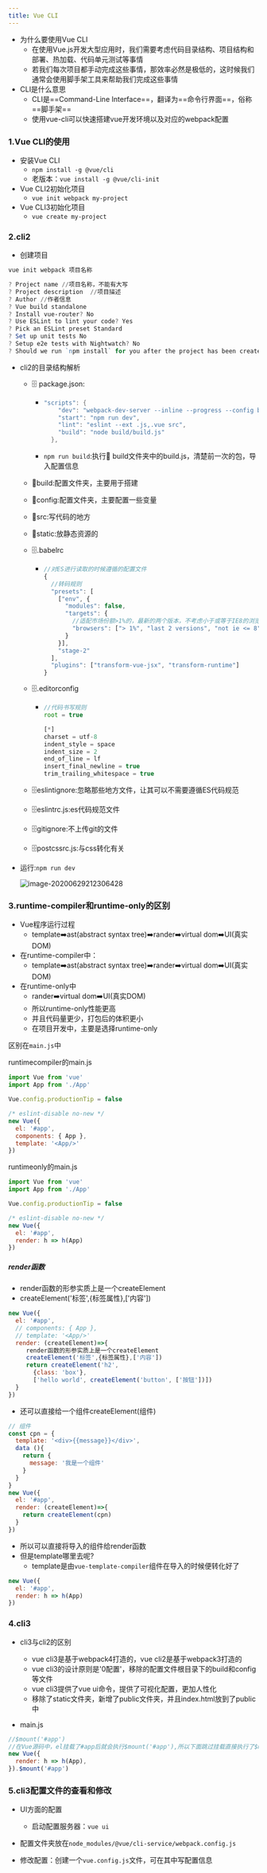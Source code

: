 ```yaml
---
title: Vue CLI
---
```

* 为什么要使用Vue CLI
  * 在使用Vue.js开发大型应用时，我们需要考虑代码目录结构、项目结构和部署、热加载、代码单元测试等事情
  * 若我们每次项目都手动完成这些事情，那效率必然是极低的，这时候我们通常会使用脚手架工具来帮助我们完成这些事情
* CLI是什么意思
  * CLI是==Command-Line Interface==，翻译为==命令行界面==，俗称==脚手架==
  * 使用vue-cli可以快速搭建vue开发环境以及对应的webpack配置

### 1.Vue CLI的使用

* 安装Vue CLI
  * `npm install -g @vue/cli`
  * 老版本：`vue install -g @vue/cli-init`
* Vue CLI2初始化项目
  * `vue init webpack my-project`
* Vue CLI3初始化项目
  * `vue create my-project`

### 2.cli2

* 创建项目

```powershell
vue init webpack 项目名称

? Project name //项目名称，不能有大写
? Project description  //项目描述
? Author //作者信息
? Vue build standalone
? Install vue-router? No
? Use ESLint to lint your code? Yes
? Pick an ESLint preset Standard
? Set up unit tests No
? Setup e2e tests with Nightwatch? No
? Should we run `npm install` for you after the project has been created? (recommended) npm
```

* cli2的目录结构解析

  * :file_cabinet: package.json:

    * ```java
      "scripts": {
          "dev": "webpack-dev-server --inline --progress --config build/webpack.dev.conf.js",
          "start": "npm run dev",
          "lint": "eslint --ext .js,.vue src",
          "build": "node build/build.js"
        },
      ```

    * `npm run build`:执行:file_folder: build文件夹中的build.js，清楚前一次的包，导入配置信息

  * :file_folder:build:配置文件夹，主要用于搭建

  * :file_folder:config:配置文件夹，主要配置一些变量

  * :file_folder:src:写代码的地方

  * :file_folder:static:放静态资源的

  * :file_cabinet:.babelrc

    * ```javascript
      //对ES进行读取的时候遵循的配置文件
      {
        //转码规则
        "presets": [
          ["env", {
            "modules": false,
            "targets": {
              //适配市场份额>1%的，最新的两个版本，不考虑小于或等于IE8的浏览器
              "browsers": ["> 1%", "last 2 versions", "not ie <= 8"]
            }
          }],
          "stage-2"
        ],
        "plugins": ["transform-vue-jsx", "transform-runtime"]
      }
      ```

  * :file_cabinet:.editorconfig

    * ```javascript
      //代码书写规则
      root = true
      
      [*]
      charset = utf-8
      indent_style = space
      indent_size = 2
      end_of_line = lf
      insert_final_newline = true
      trim_trailing_whitespace = true
      ```

  * :file_cabinet:eslintignore:忽略那些地方文件，让其可以不需要遵循ES代码规范
  * :file_cabinet:eslintrc.js:es代码规范文件
  * :file_cabinet:gitignore:不上传git的文件
  * :file_cabinet:postcssrc.js:与css转化有关
* 运行:`npm run dev`

  ![image-20200629212306428](C:\Users\my\AppData\Roaming\Typora\typora-user-images\image-20200629212306428.png)

### 3.runtime-compiler和runtime-only的区别

* Vue程序运行过程
  * template:arrow_right:ast(abstract syntax tree):arrow_right:rander:arrow_right:virtual dom:arrow_right:UI(真实DOM)​
* 在runtime-compiler中：
  * template:arrow_right:ast(abstract syntax tree):arrow_right:rander:arrow_right:virtual dom:arrow_right:UI(真实DOM)
* 在runtime-only中
  * rander:arrow_right:virtual dom:arrow_right:UI(真实DOM)
  * 所以runtime-only性能更高
  * 并且代码量更少，打包后的体积更小
  * 在项目开发中，主要是选择runtime-only

区别在`main.js`中

runtimecompiler的main.js

```javascript
import Vue from 'vue'
import App from './App'

Vue.config.productionTip = false

/* eslint-disable no-new */
new Vue({
  el: '#app',
  components: { App },
  template: '<App/>'
})
```

runtimeonly的main.js

```javascript
import Vue from 'vue'
import App from './App'

Vue.config.productionTip = false

/* eslint-disable no-new */
new Vue({
  el: '#app',
  render: h => h(App)
})
```

##### render函数

* render函数的形参实质上是一个createElement
* createElement('标签',{标签属性},['内容'])

```javascript
new Vue({
  el: '#app',
  // components: { App },
  // template: '<App/>'
  render: (createElement)=>{
     render函数的形参实质上是一个createElement
     createElement('标签',{标签属性},['内容'])
     return createElement('h2',
       {class: 'box'},
       ['hello world', createElement('button', ['按钮'])])
  }
})
```

* 还可以直接给一个组件createElement(组件)

```javascript
// 组件
const cpn = {
  template: '<div>{{message}}</div>',
  data (){
    return {
      message: '我是一个组件'
    }
  }
}
new Vue({
  el: '#app',
  render: (createElement)=>{
    return createElement(cpn)
  }
})
```

* 所以可以直接将导入的组件给render函数
* 但是template哪里去呢?
  * template是由`vue-template-compiler`组件在导入的时候便转化好了

```javascript
new Vue({
  el: '#app',
  render: h => h(App)
})
```

### 4.cli3

* cli3与cli2的区别
  * vue cli3是基于webpack4打造的，vue cli2是基于webpack3打造的
  * vue cli3的设计原则是'0配置'，移除的配置文件根目录下的build和config等文件
  * vue cli3提供了vue ui命令，提供了可视化配置，更加人性化
  * 移除了static文件夹，新增了public文件夹，并且index.html放到了public中

* main.js

```javascript
//$mount('#app')
//在Vue源码中，el挂载了#app后就会执行$mount('#app'),所以下面跳过挂载直接执行了$mount('#app')了
new Vue({
  render: h => h(App),
}).$mount('#app')
```

### 5.cli3配置文件的查看和修改

* UI方面的配置
  * 启动配置服务器：`vue ui`

* 配置文件夹放在`node_modules/@vue/cli-service/webpack.config.js`
* 修改配置：创建一个`vue.config.js`文件，可在其中写配置信息